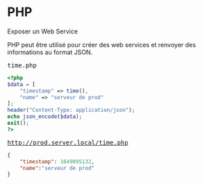 # PHP
Exposer un Web Service

PHP peut être utilisé pour créer des web services et renvoyer des informations au format JSON.

<kbd>time.php</kbd>
```php
<?php
$data = [
    "timestamp" => time(), 
    "name" => "serveur de prod"
];
header("Content-Type: application/json");
echo json_encode($data);
exit();
?>
```
<kbd>http://prod.server.local/time.php</kbd>
```json
{
    "timestamp": 1649095132,
    "name":"serveur de prod"
}
```